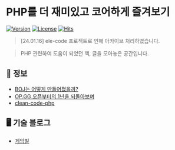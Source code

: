 # PHP를 더 재미있고 코어하게 즐겨보기
[![Version](https://img.shields.io/badge/version-2023.07.21-blue.svg)](./CHANGELOG)  [![License](https://img.shields.io/github/license/mashape/apistatus.svg)](./LICENSE)  [![Hits](https://hits.seeyoufarm.com/api/count/incr/badge.svg?url=https://github.com/Neptunerere/php-dev-contents)](https://hits.seeyoufarm.com/)

> [24.01.16] ele-code 프로젝트로 인해 아카이브 처리하였습니다.

> PHP 관련하여 도움이 되었던 책, 글을 모아놓은 공간입니다.

## 📝 정보 
* [BOJ는 어떻게 만들어졌을까?](https://startlink.blog/2015/12/21/boj%EB%8A%94-%EC%96%B4%EB%96%BB%EA%B2%8C-%EB%A7%8C%EB%93%A4%EC%96%B4%EC%A1%8C%EC%9D%84%EA%B9%8C/?utm_medium=social&utm_source=gaerae.com&utm_campaign=%EA%B0%9C%EB%B0%9C%EC%9E%90%EC%8A%A4%EB%9F%BD%EB%8B%A4)
* [OP.GG 오픈부터의 1년을 되돌아보며](https://log.op.gg/op-gg-1%EB%85%84-%EC%8A%A4%ED%86%A0%EB%A6%AC/)
* [clean-code-php](https://github.com/yujineeee/clean-code-php/tree/master)

## 🖥️ 기술 블로그
* [게임빌](./EngineeringBlog/gamebill.md)
